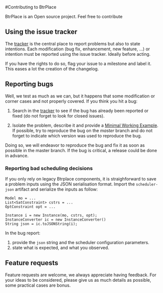 #Contributing to BtrPlace

BtrPlace is an Open source project. Feel free to contribute

## Using the issue tracker

The [tracker](https://github.com/btrplace/scheduler/issues) is the central place to report problems but also to state
intentions. Each modification (bug fix, enhancement, new feature, ...) or intention must be reported using the issue
tracker. Ideally before acting.

If you have the rights to do so, flag your issue to a milestone and label it.
This eases a lot the creation of the changelog.

## Reporting bugs

Well, we test as much as we can, but it happens that some modification or corner cases and not properly covered.
If you think you hit a bug:

1. Search in the [tracker](https://github.com/btrplace/scheduler/issues) to see if the bug has already been reported
or fixed (do not forget to look for closed issues).

1. Isolate the problem, describe it and provide a [Minimal Working Example](https://en.wikipedia.org/wiki/Minimal_Working_Example).
If possible, try to reproduce the bug on the *master* branch and do not forget to indicate which version was used to
reproduce the bug.

Doing so, we will endeavor to reproduce the bug and fix it as soon as possible in the master branch.
If the bug is critical, a release could be done in advance.

### Reporting bad scheduling decisions

If you only rely on legacy Btrplace components, it is straighforward to save a problem inputs using the JSON
serialisation format. Import the `scheduler-json` artifact and serialize the inputs as follow:

```
Model mo = ...
List<SatConstraint> cstrs = ...
OptConstraint opt = ...

Instance i = new Instance(mo, cstrs, opt);
InstanceConverter ic = new InstanceConverter()
String json = ic.toJSONString(i);
```

In the bug report:

1. provide the `json` string and the scheduler configuration parameters.
2. state what is expected, and what you observed.

## Feature requests

Feature requests are welcome, we always appreciate having feedback.
For your ideas to be considered, please give us as much details as possible, some practical cases are bonus.


